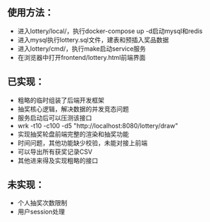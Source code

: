 
## 使用方法：
* 进入lottery/local/，执行docker-compose up -d启动mysql和redis
* 进入mysql执行lottery.sql文件，建表和预插入奖品数据
* 进入lottery/cmd/，执行make启动service服务
* 在浏览器中打开frontend/lottery.html前端界面

## 已实现：
* 粗略的临时组装了后端开发框架
* 抽奖核心逻辑，解决数据的并发竞态问题
* 服务启动后可以压测该接口
* wrk -t10 -c100 -d5 "http://localhost:8080/lottery/draw"
* 实现抽奖轮盘前端完整的渲染和抽奖功能
* 时间问题，其他功能缺少校验，未能对接上前端
* 可以导出所有获奖记录CSV
* 其他进来得及实现粗略的接口

## 未实现：

* 个人抽奖次数限制
* 用户session处理